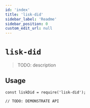 ```yaml
---
id: 'index'
title: 'lisk-did'
sidebar_label: 'Readme'
sidebar_position: 0
custom_edit_url: null
---
```


# `lisk-did`

> TODO: description

## Usage

```
const liskDid = require('lisk-did');

// TODO: DEMONSTRATE API
```
